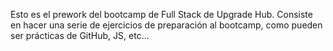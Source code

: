 Esto es el prework del bootcamp de Full Stack de Upgrade Hub.
Consiste en hacer una serie de ejercicios de preparación al bootcamp, 
como pueden ser prácticas de GitHub, JS, etc...